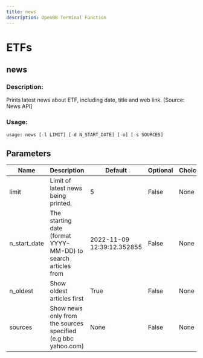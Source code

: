 ```yaml
---
title: news
description: OpenBB Terminal Function
---
```


# ETFs

## news

### Description: 

Prints latest news about ETF, including date, title and web link. [Source: News API]

### Usage: 
```python
usage: news [-l LIMIT] [-d N_START_DATE] [-o] [-s SOURCES]
```

## Parameters

| Name | Description | Default | Optional | Choices |
| ---- | ----------- | ------- | -------- | ------- |
| limit | Limit of latest news being printed. | 5 | False | None |
| n_start_date | The starting date (format YYYY-MM-DD) to search articles from | 2022-11-09 12:39:12.352855 | False | None |
| n_oldest | Show oldest articles first | True | False | None |
| sources | Show news only from the sources specified (e.g bbc yahoo.com) | None | False | None |


